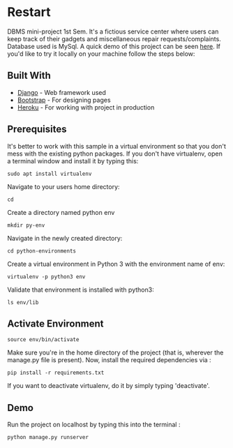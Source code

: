 # Restart

DBMS mini-project 1st Sem. It's a fictious service center where users can keep track of their gadgets and miscellaneous repair requests/complaints. Database used is MySql. A quick demo of this project can be seen [here](https://restartx.herokuapp.com/center/). If you'd like to try it locally on your machine follow the steps below: 

## Built With

* [Django](https://docs.djangoproject.com/en/2.1/) - Web framework used
* [Bootstrap](https://getbootstrap.com/docs/4.1/getting-started/introduction/) - For designing pages 
* [Heroku](https://devcenter.heroku.com/categories/reference#deployment) - For working with project in production

## Prerequisites

It's better to work with this sample in a virtual environment so that you don't mess with the existing python packages. If you don't have virtualenv, open a terminal window and install it by typing this:

```
sudo apt install virtualenv
```

Navigate to your users home directory:

```
cd
```

Create a directory named python env

```
mkdir py-env
```

Navigate in the newly created directory:

```
cd python-environments
```

Create a virtual environment in Python 3 with the environment name of env:

```
virtualenv -p python3 env
```

Validate that environment is installed with python3:

```
ls env/lib
```

## Activate Environment

```
source env/bin/activate
```

Make sure you're in the home directory of the project (that is, wherever the manage.py file is present). Now, install the required dependencies via :

```
pip install -r requirements.txt
```

If you want to deactivate virtualenv, do it by simply typing 'deactivate'.


## Demo

Run the project on localhost by typing this into the terminal : 

```
python manage.py runserver
```
